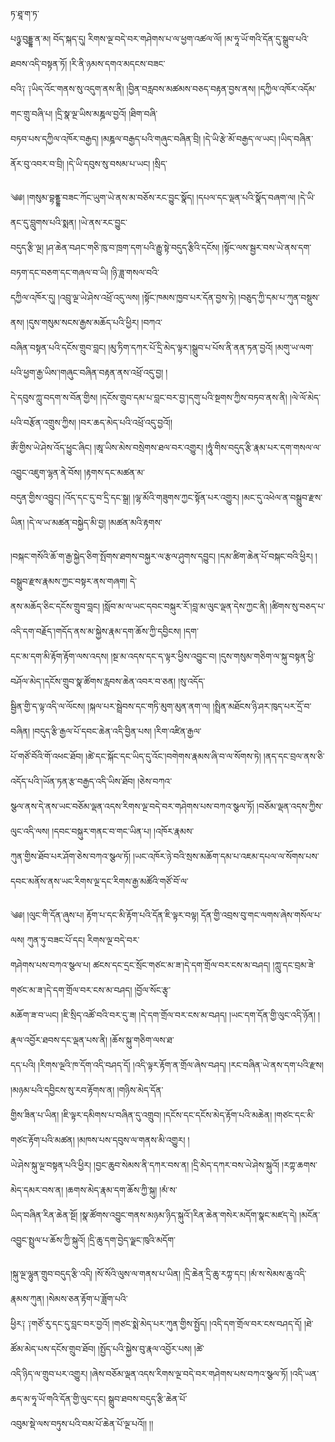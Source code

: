 ﻿  
ཏ་ཐཱ་ག་ཏ་  
པཉྩ་བུདྡྷ་ན་མ། བོད་སྐད་དུ། རིགས་ལྔ་བདེ་བར་གཤེགས་པ་ལ་ཕྱག་འཚལ་ལོ། །མ་ཧཱ་ཡོ་གའི་དོན་དུ་སྒྲུབ་པའི་ཐབས་འདི་བསྟན་ཏོ། །རི་ནི་ཉམས་དགའ་མདངས་བཟང་  
བའི༑ ༑ཡིད་འོང་གནས་སུ་འདུག་ནས་ནི། །བྱིན་བརླབས་མཚམས་བཅད་བརྟན་བྱས་ནས། །དཀྱིལ་འཁོར་འདོམ་གང་གྲུ་བཞི་པ། །དྲི་སྣ་ལྔ་ཡིས་མཎྜལ་བྱའོ། །ཐིག་བཞི་  
བཏབ་པས་དཀྱིལ་འཁོར་བརྒྱད། །མཎྜལ་བརྒྱད་པའི་གཞུང་བཞིན་བྲི། །དེ་ཡི་རྩེ་མོ་བརྒྱད་ལ་ཡང། །ཡིད་བཞིན་ནོར་བུ་འབར་བ་བྲི། །དེ་ཡི་དབུས་སུ་བསམ་པ་ཡང། །སྲིད་  
  
༄༅། །གསུམ་བྷནྡྷ་བཟང་ཀོང་ཡུག་ཡེ་ནས་མ་བཅོས་རང་བྱུང་སྣོད། །དཔལ་དང་ལྡན་པའི་སྣོད་བཞག་ལ། །དེ་ཡི་ནང་དུ་བླུགས་པའི་སྨན། །ཡེ་ནས་རང་བྱུང་  
བདུད་རྩི་ལྔ། །ཤ་ཆེན་བཤང་གཅི་ཁུ་བ་ཁྲག་དག་པའི་རྒྱུ་སྟེ་བདུད་རྩིའི་དངོས། །སྟོང་ལས་སྦྱར་བས་ཡེ་ནས་དག་བཏག་དང་བཅག་དང་གཞལ་བ་ཡི། །ཉི་ཟླ་གསལ་བའི་  
དཀྱིལ་འཁོར་དུ། །འབྲུ་ལྔ་ཡེ་ཤེས་འཕྲོ་འདུ་ལས། །སྟོང་ཁམས་ཁྱབ་པར་དོན་བྱས་ཏེ། །བཅུད་ཀྱི་དམ་པ་ཀུན་བསྡུས་ནས། །དུས་གསུམ་སངས་རྒྱས་མཆོད་པའི་ཕྱིར། །བཀའ་  
བཞིན་བསྟན་པའི་དངོས་གྲུབ་བླང། །མུ་ཏིག་དཀར་པོ་དྲི་མེད་ལྟར་།སྒྲུབ་པ་པོས་ནི་ནན་ཏན་བྱའོ། །མགུ་ཡ་ལག་པའི་ཕྱག་རྒྱ་ཡིས་།གཞུང་བཞིན་བརྟན་ནས་འཕྲོ་འདུ་བྱ། །  
དེ་དབུས་ཀླུ་བདག་ས་བོན་གྱིས། །དངོས་གྲུབ་དམ་པ་བླང་བར་བྱ་།དགུ་པའི་སྔགས་ཀྱིས་བཏབ་ནས་ནི། །ལེ་ལོ་མེད་པའི་བརྩོན་འགྲུས་ཀྱིས། །བར་ཆད་མེད་པའི་འཕྲོ་འདུ་བྱའོ།།  
ཨོཾ་གྱིས་ཡེ་ཤེས་འོད་ཕྱུང་ཞིང། །ཨཱ་ཡིས་མེས་བསྲེགས་ཐལ་བར་འགྱུར། །ཧཱུཾ་གིས་བདུད་རྩི་རྣམ་པར་དག་གསལ་ལ་འབྱུང་འཇུག་ལྷན་ནེ་བོས། །རྟགས་དང་མཚན་མ་  
བདུན་གྱིས་འབྱུང། །འོད་དང་དུ་བ་དྲི་དང་སྒྲ། །ལྷ་མོའི་གཟུགས་ཀྱང་སྟོན་པར་འགྱུར། །མང་དུ་འཕེལ་ན་བསྒྲུབ་རྫས་ཡིན། །དེ་ལ་ཡ་མཚན་བསྐྱེད་མི་བྱ། །མཚན་མའི་རྟགས་  
  
  
།བསྐང་གསོའི་ཆོ་ག་རྒྱ་སྐྱེད་ཅིག་སྤོགས་ཐགས་བསྐྱར་ལ་རྩལ་ཤུགས་དབྱུང། །དམ་ཚིག་ཆེན་པོ་བསྐང་བའི་ཕྱིར། །བསྒྲུབ་རྫས་རྣམས་ཀྱང་བསྟར་ནས་གཞག། དེ་  
ནས་མཆོད་ཅིང་དངོས་གྲུབ་བླང། །སློབ་མ་ལ་ཡང་དབང་བསྐུར་རོ་།བླ་མ་ལུང་ལྡན་དེས་ཀྱང་ནི། །ཚིགས་སུ་བཅད་པ་འདི་དག་བརྗོད་།གདོད་ནས་མ་སྐྱེས་རྣམ་དག་ཆོས་ཀྱི་དབྱིངས། །དག་  
དང་མ་དག་མི་རྟོག་རྟོག་ལས་འདས། །སྔ་མ་འདས་དང་ད་ལྟར་ཕྱིས་འབྱུང་བ། །དུས་གསུམ་གཅིག་ལ་སྐུ་བསྟན་ཕྱི་བཤོལ་མེད་།དངོས་གྲུབ་སྣ་ཚོགས་རླབས་ཆེན་འབར་བ་ཅན། །སུ་འདོད་  
སྦྱིན་གྱི་ད་ལྟ་འདི་ལ་ལོངས། །སྐལ་པར་སྦྲེབས་དང་གཏི་མུག་མུན་ནག་ལ། །སྤྲིན་མཐོངས་ཉི་ཤར་ཁུད་པར་དྲོ་བ་བཞིན། །བདུད་རྩི་རྒྱལ་པོ་དབང་ཆེན་འདི་བྱིན་པས། །རིག་འཛིན་རྒྱལ་  
པོ་གཙོ་བོའི་གོ་འཕང་ཐོབ། །ཚེ་དང་སྐོང་དང་ཡིད་དུ་འོང་།བགེགས་རྣམས་ཞི་བ་ལ་སོགས་ཏེ། །ནད་དང་བྲལ་ནས་ཅི་འདོད་པའི་།ཡོན་ཏན་རྩ་བརྒྱད་འདི་ཡིས་ཐོབ། །ཅེས་བཀའ་  
སྩལ་ནས་དེ་ནས་ཡང་བཅོམ་ལྡན་འདས་རིགས་ལྔ་བདེ་བར་གཤེགས་པས་བཀའ་སྩལ་ཏོ། །བཅོམ་ལྡན་འདས་ཀྱིས་ལུང་འདི་ལས། །དབང་བསྐུར་གནང་བ་གང་ཡིན་པ། །འཁོར་རྣམས་  
ཀུན་གྱིས་ཐོབ་པར་ཤོག་ཅེས་བཀའ་སྩལ་ཏོ། །ཡང་འཁོར་ཉེ་བའི་སྲས་མཆོག་དམ་པ་འཇམ་དཔལ་ལ་སོགས་པས་དབང་མནོས་ནས་ཡང་རིགས་ལྔ་དང་རིགས་རྒྱ་མཚོའི་གཙོ་བོ་ལ་  
  
  
༄༅། །ལུང་གི་དོན་ཞུས་པ། རྟོག་པ་དང་མི་རྟོག་པའི་དོན་ཇི་ལྟར་བལྟ། དོན་གྱི་འབྲས་བུ་གང་ལགས་ཞེས་གསོལ་པ་ལས། ཀུན་ཏུ་བཟང་པོ་དང། རིགས་ལྔ་བདེ་བར་  
གཤེགས་པས་བཀའ་སྩལ་པ། ཚངས་དང་དྲང་སྲོང་གཙང་མ་ཟ་།དེ་དག་གྲོལ་བར་ངས་མ་བཤད། །ཀླུ་དང་བྲམ་ཟེ་གཙང་མ་ཟ་།དེ་དག་གྲོལ་བར་ངས་མ་བཤད། །བྱོལ་སོང་རྩྭ་  
མཆོག་ཟ་བ་ཡང། །ཇི་སྲིད་འཚོ་བའི་བར་དུ་ཟ། །དེ་དག་གྲོལ་བར་ངས་མ་བཤད། །ཡང་དག་དོན་གྱི་ལུང་འདི་ཉོན། །རྣལ་འབྱོར་ཐབས་དང་ལྡན་པས་ནི། །ཆོས་སྐུ་གཅིག་ལས་ཐ་  
དད་པའི། །རིགས་ལྔའི་ཁ་དོག་འདི་བཤད་དོ། །འདི་ལྟར་རྟོག་ན་གྲོལ་ཞེས་བཤད། །རང་བཞིན་ཡེ་ནས་དག་པའི་རྫས། །མཉམ་པའི་དབྱིངས་སུ་རབ་རྟོགས་ན། །གཉིས་མེད་དོན་  
གྱིས་ཟིན་པ་ཡིན། །ཇི་ལྟར་དམིགས་པ་བཞིན་དུ་འགྲུབ། །དངོས་དང་དངོས་མེད་རྟོག་པའི་མཆེན། །གཙང་དང་མི་གཙང་རྟོག་པའི་མཚན། །མཁས་པས་དབུས་ལ་གནས་མི་འགྱུར། །  
ཡེ་ཤེས་སྐུ་ལྔ་བསྟན་པའི་ཕྱིར། །བྱང་ཆུབ་སེམས་ནི་དཀར་བས་ན། །དྲི་མེད་དཀར་བས་ཡེ་ཤེས་སྐུའོ། །རཀྟ་ཆགས་མེད་དམར་བས་ན། །ཆགས་མེད་རྣམ་དག་ཆོས་ཀྱི་སྐུ། །མཾ་ས་  
ཡིད་བཞིན་རིན་ཆེན་སྔོ། །སྣ་ཚོགས་འབྱུང་གནས་མཉམ་ཉིད་སྐུའོ་།རིན་ཆེན་གསེར་མདོག་སྣང་མཛད་དེ། །མངོན་འབྱུང་སྤྲུལ་པ་ཆོས་ཀྱི་སྐུའོ། །དྲི་ཆུ་དག་བྱེད་ལྗང་ཁུའི་མདོག་  
  
  
།སྐུ་ལྔ་ལྷུན་གྲུབ་བདུད་རྩི་འདི། །སོ་སོའི་ལུས་ལ་གནས་པ་ཡིན། །དྲི་ཆེན་དྲི་ཆུ་རཀྟ་དང། །མཾ་ས་སེམས་ཆུ་འདི་རྣམས་ཀུན། །སེམས་ཅན་རྟོག་པ་ཟློག་པའི་  
ཕྱིར༑ ༑གཙོ་རུ་དང་དུ་བླང་བར་བྱའོ། །གཙང་སྨེ་མེད་པར་ཀུན་གྱིས་སྤྱོད། །འདི་དག་གྲོལ་བར་ངས་བཤད་དོ། །ཐེ་ཚོམ་མེད་པས་དངོས་གྲུབ་ཐོབ། །སྤྱོད་པའི་སྐྱེས་བུ་རྣལ་འབྱོར་པས། །ཚེ་  
འདི་ཉིད་ལ་གྲུབ་པར་འགྱུར། །ཞེས་བཅོམ་ལྡན་འདས་རིགས་ལྔ་བདེ་བར་གཤེགས་པས་བཀའ་སྩལ་ཏོ། །འདི་ཡན་ཆད་མ་ཧཱ་ཡོ་གའི་དོན་གྱི་ལུང་དང། སྒྲུབ་ཐབས་བདུད་རྩི་ཆེན་པོ་  
འབུམ་སྡེ་ལས་བཏུས་པའི་བམ་པོ་ཆེན་པོ་ལྔ་པའོ།། །།  
